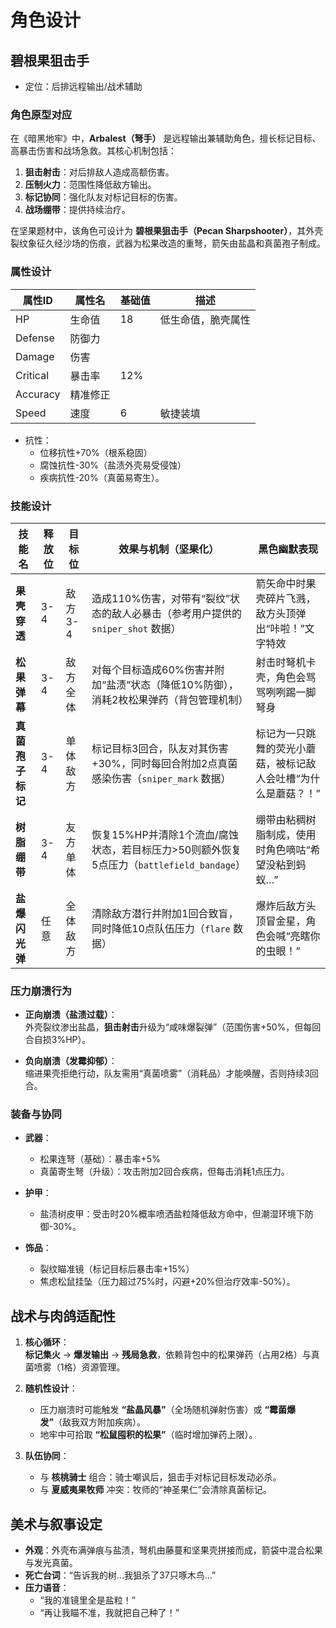 # 角色设计

## 碧根果狙击手

- 定位：后排远程输出/战术辅助

### 角色原型对应

在《暗黑地牢》中，**Arbalest（弩手）** 是远程输出兼辅助角色，擅长标记目标、高暴击伤害和战场急救。其核心机制包括：

1. **狙击射击**：对后排敌人造成高额伤害。
2. **压制火力**：范围性降低敌方输出。
3. **标记协同**：强化队友对标记目标的伤害。
4. **战场绷带**：提供持续治疗。

在坚果题材中，该角色可设计为 **碧根果狙击手（Pecan Sharpshooter）**，其外壳裂纹象征久经沙场的伤痕，武器为松果改造的重弩，箭矢由盐晶和真菌孢子制成。

### 属性设计

| 属性ID | 属性名 | 基础值 | 描述 |
| -- | -- | -- | -- |
| HP | 生命值 | 18 | 低生命值，脆壳属性 |
| Defense | 防御力 |  |  |  |  |  |  |
| Damage | 伤害 |  |  |  |  |  |  |
| Critical | 暴击率 | 12% |  | |
| Accuracy | 精准修正 |  |  |  |  |  |  |
| Speed | 速度 | 6 | 敏捷装填 |

  - 抗性：
    - 位移抗性+70%（根系稳固）  
    - 腐蚀抗性-30%（盐渍外壳易受侵蚀）  
    - 疾病抗性-20%（真菌易寄生）。

### 技能设计

| 技能名           | 释放位 | 目标位 | 效果与机制（坚果化）                                                                 | 黑色幽默表现                                                                 |
|------------------|--------|--------|--------------------------------------------------------------------------------------|-----------------------------------------------------------------------------|
| **果壳穿透**     | 3-4    | 敌方3-4 | 造成110%伤害，对带有“裂纹”状态的敌人必暴击（参考用户提供的 `sniper_shot` 数据）       | 箭矢命中时果壳碎片飞溅，敌方头顶弹出“咔啦！”文字特效                         |
| **松果弹幕**     | 3-4    | 敌方全体 | 对每个目标造成60%伤害并附加“盐渍”状态（降低10%防御），消耗2枚松果弹药（背包管理机制） | 射击时弩机卡壳，角色会骂骂咧咧踢一脚弩身                                     |
| **真菌孢子标记** | 3-4    | 单体敌方 | 标记目标3回合，队友对其伤害+30%，同时每回合附加2点真菌感染伤害（`sniper_mark` 数据）  | 标记为一只跳舞的荧光小蘑菇，被标记敌人会吐槽“为什么是蘑菇？！”               |
| **树脂绷带**     | 3-4    | 友方单体 | 恢复15%HP并清除1个流血/腐蚀状态，若目标压力>50则额外恢复5点压力（`battlefield_bandage`） | 绷带由粘稠树脂制成，使用时角色嘀咕“希望没粘到蚂蚁…”                          |
| **盐爆闪光弹**   | 任意   | 全体敌方 | 清除敌方潜行并附加1回合致盲，同时降低10点队伍压力（`flare` 数据）                     | 爆炸后敌方头顶冒金星，角色会喊“亮瞎你的虫眼！”                               |

### 压力崩溃行为
- **正向崩溃（盐渍过载）**：  
  外壳裂纹渗出盐晶，**狙击射击**升级为“咸味爆裂弹”（范围伤害+50%，但每回合自损3%HP）。
  
- **负向崩溃（发霉抑郁）**：  
  缩进果壳拒绝行动，队友需用“真菌喷雾”（消耗品）才能唤醒，否则持续3回合。

### 装备与协同

- **武器**：  
  - 松果连弩（基础）：暴击率+5%  
  - 真菌寄生弩（升级）：攻击附加2回合疾病，但每击消耗1点压力。
  
- **护甲**：  
  - 盐渍树皮甲：受击时20%概率喷洒盐粒降低敌方命中，但潮湿环境下防御-30%。

- **饰品**：  
  - 裂纹瞄准镜（标记目标后暴击率+15%）  
  - 焦虑松鼠挂坠（压力超过75%时，闪避+20%但治疗效率-50%）。

## 战术与肉鸽适配性

1. **核心循环**：  
   **标记集火** → **爆发输出** → **残局急救**，依赖背包中的松果弹药（占用2格）与真菌喷雾（1格）资源管理。

2. **随机性设计**：  
   - 压力崩溃时可能触发 **“盐晶风暴”**（全场随机弹射伤害）或 **“霉菌爆发”**（敌我双方附加疾病）。  
   - 地牢中可拾取 **“松鼠囤积的松果”**（临时增加弹药上限）。

3. **队伍协同**：  
   - 与 **核桃骑士** 组合：骑士嘲讽后，狙击手对标记目标发动必杀。  
   - 与 **夏威夷果牧师** 冲突：牧师的“神圣果仁”会清除真菌标记。

## 美术与叙事设定

- **外观**：外壳布满弹痕与盐渍，弩机由藤蔓和坚果壳拼接而成，箭袋中混合松果与发光真菌。  
- **死亡台词**：“告诉我的树…我狙杀了37只啄木鸟…”  
- **压力语音**：  
  - “我的准镜里全是盐粒！”  
  - “再让我瞄不准，我就把自己种了！”
